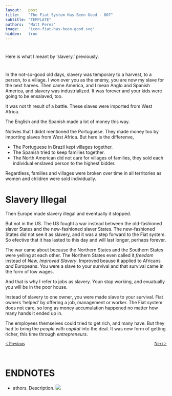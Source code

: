 ```yaml
---
layout:   post
title:    "The Fiat System Has Been Good - 007"
subtitle: "TEMPLATE"
authors:  "Matt Perez"
image:    "icon-fiat-has-been-good.svg"
hidden:   true
---
```


<div style="display:none; ">
 <p>Time for an alternative.</p>
</div>

<h1></h1>
 <p>Here is what I meant by &lsquo;slavery.&rsquo; previously.</p>

<h1></h1>
 <p>In the not-so-good old days, slavery was temporary to a harvest, to a person, to a village. I won over you as the enemy, you are now my slave for the next harves. Then came America, and I mean Anglo and Spanish America, and slavery was industrialized. It was forever and your kids were going to be ensalaved, too.</p>
 <p>It was not th result of a battle. These slaves were imported from West Africa.</p>
 <p>The English and the Spanish made a lot of money this way.</p>
 <p>Notives that I didnt mentioned the Portuguese. They made money too by importing slaves from West Africa. But here is the differenve,</p>
  <ul>
   <li>The Portuguese in Brazil kept villages together.</li>
   <li>The Spanish tried to keep families together.</li>
   <li>The North American did not care for villages of families, they sold each individual enslaved person to the highest bidder.</li>
  </ul>
 <p>Regardless, families and villages were broken over time in all territories as women and children were sold individually.</p>

<h1>Slavery Illegal</h1>
 <p>Then Europe made slavery illegal and eventually it stopped.</p>
 <p>But not in the US. The US fought a war instead between the old-fashioned slaver States and the new-fashioned slaver States. The new-fashioned States did not see it as slavery, and it was a step forward to the Fiat system. So efective that it has lasted to this day and will last longer, perhaps forever.</p>
 <p>The war came about because the Northern States and the Southern States were yelling at each other. The Northern States even called it <em>freedom</em> instead of <em>New, Improved Slavery</em>. Improved beause it applied to Africans <em>and</em> Europeans. You were a slave to your survival and that survival came in the form of low wages.</p>
 <p>And that is why I refer to jobs as slavery. Youn stop working, and evuatually you will be in the poor house.</p>
 <p>Instead of slavery to one owner, you were made slave to your survival. Fiat owners &lsquo;helped&rsquo; by offering a job, management or worker. The Fiat system does not care, so long as money accumulation happened no matter how many hands it ended up in.</p>
 <p>The employees themselves could tried to get rich, and many have. But they had to bring the <em>people with capital</em> into the deal. It was new form of getting richer, this time through <em>entrepreneurs</em>.</p>

<div style="margin-bottom:1in; font-family: American Typewriter, serif; ">
 <span style="float:left; ">
  <a href="https://radicalcompanies.com/2024/12/09/006-the-fiat-system-has-been-good">&lt; Previous</a>
 </span>
 <span style="float:right; ">
  <a href="https://radicalcompanies.com/2024/12/11/008-the-fiat-system-has-been-good">Next &gt;</a>
 </span>
</div>

<h1 class="_section">ENDNOTES</h1>
 <ul>
  <li id="en01">
   <p class="_list-item">
    athors.
    Description.
    <a class="_uparrow" href="#bm01"><img src="/"></a>
   </p>
  </li>
 </ul>